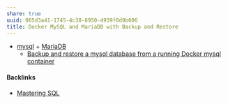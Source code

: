 ```yaml
---
share: true
uuid: 065d3a41-1745-4c38-8950-4939f0d0b606
title: Docker MySQL and MariaDB with Backup and Restore
---
```

* [mysql](/eb0ceca1-6515-43d6-8020-4adc2679452f) + [MariaDB](/MariaDB)
	* [Backup and restore a mysql database from a running Docker mysql container](https://gist.github.com/spalladino/6d981f7b33f6e0afe6bb)


#### Backlinks

* [Mastering SQL](/fa961bbf-f992-45c2-99d4-8ff4d5a1d4a1)